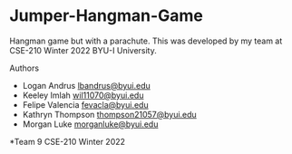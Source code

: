 # Jumper-Hangman-Game
Hangman game but with a parachute. This was developed by my team at CSE-210 Winter 2022 BYU-I University.

Authors
* Logan Andrus lbandrus@byui.edu
* Keeley Imlah wil11070@byui.edu
* Felipe Valencia fevacla@byui.edu
* Kathryn Thompson thompson21057@byui.edu
* Morgan Luke morganluke@byui.edu

*Team 9 CSE-210 Winter 2022
